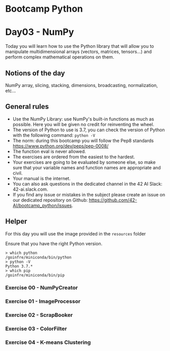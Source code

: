 # Bootcamp Python

# Day03 - NumPy

Today you will learn how to use the Python library that will allow you to manipulate multidimensional arrays (vectors, matrices, tensors...) and perform complex mathematical operations on them.

## Notions of the day

NumPy array, slicing, stacking, dimensions, broadcasting, normalization, etc...

## General rules

* Use the NumPy Library: use NumPy's built-in functions as much as possible. Here you will be given no credit for reinventing the wheel.
* The version of Python to use is 3.7, you can check the version of Python with the following command: `python -V`
* The norm: during this bootcamp you will follow the Pep8 standards <href src="https://www.python.org/dev/peps/pep-0008/"><u><font color=blue>https://www.python.org/dev/peps/pep-0008/</font></u></href>
* The function eval is never allowed.
* The exercises are ordered from the easiest to the hardest.
* Your exercises are going to be evaluated by someone else, so make sure that your variable names and function names are appropriate and civil. 
* Your manual is the internet.
* You can also ask questions in the dedicated channel in the 42 AI Slack: 42-ai.slack.com.
* If you find any issue or mistakes in the subject please create an issue on our dedicated repository on Github:  <href src="https://github.com/42-AI/bootcamp_python/issues"><u><font color=blue>https://github.com/42-AI/bootcamp_python/issues</font></u></href>.

## Helper

For this day you will use the image provided in the `resources` folder

Ensure that you have the right Python version.

```
> which python
/goinfre/miniconda/bin/python
> python -V
Python 3.7.*
> which pip
/goinfre/miniconda/bin/pip
```

### Exercise 00 - NumPyCreator
### Exercise 01 - ImageProcessor
### Exercise 02 - ScrapBooker
### Exercise 03 - ColorFilter
### Exercise 04 - K-means Clustering
